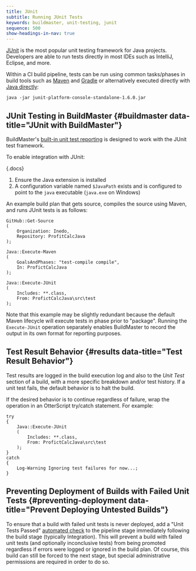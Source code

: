 ```yaml
---
title: JUnit
subtitle: Running JUnit Tests
keywords: buildmaster, unit-testing, junit
sequence: 500
show-headings-in-nav: true
---
```


[JUnit](https://junit.org/) is the most popular unit testing framework for Java projects. Developers are able to run tests directly in most IDEs such as IntelliJ, Eclipse, and more. 

Within a CI build pipeline, tests can be run using common tasks/phases in build tools such as [Maven](https://maven.org/) and [Gradle](https://gradle.org/) or alternatively executed directly with [Java directly](https://junit.org/junit5/docs/current/user-guide/#running-tests-console-launcher-options): 

```
java -jar junit-platform-console-standalone-1.6.0.jar
```

## JUnit Testing in BuildMaster {#buildmaster data-title="JUnit with BuildMaster"}

BuildMaster's [built-in unit test reporting](/docs/buildmaster/ci-cd/testing-and-verification/unit-tests) is designed to work with the JUnit test framework. 

To enable integration with JUnit:

{.docs}
 1. Ensure the Java extension is installed
 2. A configuration variable named `$JavaPath` exists and is configured to point to the `java` executable (`java.exe` on Windows)

An example build plan that gets source, compiles the source using Maven, and runs JUnit tests is as follows:

```
GitHub::Get-Source
(
    Organization: Inedo,
    Repository: ProfitCalcJava
);

Java::Execute-Maven
(
    GoalsAndPhases: "test-compile compile",
    In: ProfictCalcJava
);

Java::Execute-JUnit
(
    Includes: **.class,
    From: ProfictCalcJava\src\test
);
```

Note that this example may be slightly redundant because the default Maven lifecycle will execute tests in phase prior to "package". Running the `Execute-JUnit` operation separately enables BuildMaster to record the output in its own format for reporting purposes.

## Test Result Behavior {#results data-title="Test Result Behavior"}

Test results are logged in the build execution log and also to the *Unit Test* section of a build, with a more specific breakdown and/or test history. If a unit test fails, the default behavior is to halt the build. 

If the desired behavior is to continue regardless of failure, wrap the operation in an OtterScript try/catch statement. For example:

```
try
{
    Java::Execute-JUnit
    (
        Includes: **.class,
        From: ProfictCalcJava\src\test
    );
}
catch
{
    Log-Warning Ignoring test failures for now...;
}
```

## Preventing Deployment of Builds with Failed Unit Tests {#preventing-deployment data-title="Prevent Deploying Untested Builds"}

To ensure that a build with failed unit tests is never deployed, add a "Unit Tests Passed" [automated check](/docs/buildmaster/verification/pipelines/approvals-and-gates/automated-checks) to the pipeline stage immediately following the build stage (typically Integration). This will prevent a build with failed unit tests (and optionally inconclusive tests) from being promoted regardless if errors were logged or ignored in the build plan. Of course, this build can still be forced to the next stage, but special administrative permissions are required in order to do so.
